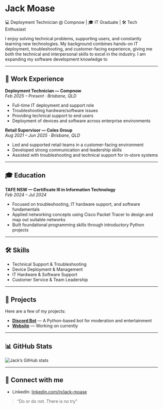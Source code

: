 # Jack Moase  

💻 Deployment Technician @ Compnow | 🎓 IT Graduate | 🛠 Tech Enthusiast  

I enjoy solving technical problems, supporting users, and constantly learning new technologies. My background combines hands-on IT deployment, troubleshooting, and customer-facing experience, giving me both the technical and interpersonal skills to excel in the industry. I am expanding my software development knowledge to

---

## 💼 Work Experience  

**Deployment Technician — Compnow**  
_Feb 2025 – Present · Brisbane, QLD_  
- Full-time IT deployment and support role  
- Troubleshooting hardware/software issues  
- Providing technical support to end users  
- Deployment of devices and software across enterprise environments  

**Retail Supervisor — Coles Group**  
_Aug 2021 – Jun 2025 · Brisbane, QLD_  
- Led and supported retail teams in a customer-facing environment  
- Developed strong communication and leadership skills  
- Assisted with troubleshooting and technical support for in-store systems  

---

## 🎓 Education  

**TAFE NSW — Certificate III in Information Technology**  
_Feb 2024 – Jul 2024_  
- Focused on troubleshooting, IT hardware support, and software fundamentals
- Applied networking concepts using Cisco Packet Tracer to design and map out suitable networks
- Built foundational programming skills through introductory Python projects

---

## 🛠 Skills  

- Technical Support & Troubleshooting  
- Device Deployment & Management  
- IT Hardware & Software Support  
- Customer Service & Team Leadership  

---

## 📂 Projects  

Here are a few of my projects:  

- **[Discord Bot](https://github.com/Jack-Moase/Discord-Bot)** — A Python-based bot for moderation and entertainment  
- **[Website](#)** — Working on currently  
 

---

## 📊 GitHub Stats  

![Jack’s GitHub stats](https://github-readme-stats.vercel.app/api?username=Jack-Moase&show_icons=true&theme=tokyonight)  

---

## 🤝 Connect with me

- LinkedIn: [linkedin.com/in/jack-moase](https://www.linkedin.com/in/jack-moase)  


> “Do or do not. There is no try”
